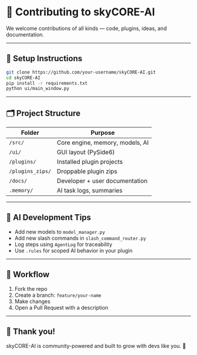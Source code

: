 
# 🤝 Contributing to skyCORE-AI

We welcome contributions of all kinds — code, plugins, ideas, and documentation.

---

## 🧰 Setup Instructions

```bash
git clone https://github.com/your-username/skyCORE-AI.git
cd skyCORE-AI
pip install -r requirements.txt
python ui/main_window.py
```

---

## 🗂 Project Structure

| Folder           | Purpose                          |
|------------------|----------------------------------|
| `/src/`          | Core engine, memory, models, AI  |
| `/ui/`           | GUI layout (PySide6)             |
| `/plugins/`      | Installed plugin projects        |
| `/plugins_zips/` | Droppable plugin zips            |
| `/docs/`         | Developer + user documentation   |
| `.memory/`       | AI task logs, summaries          |

---

## 🧠 AI Development Tips

- Add new models to `model_manager.py`
- Add new slash commands in `slash_command_router.py`
- Log steps using `AgentLog` for traceability
- Use `.rules` for scoped AI behavior in your plugin

---

## 🚦 Workflow

1. Fork the repo
2. Create a branch: `feature/your-name`
3. Make changes
4. Open a Pull Request with a description

---

## 🙌 Thank you!

skyCORE-AI is community-powered and built to grow with devs like you. 💙
